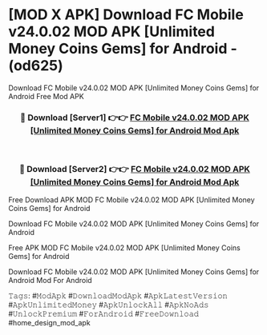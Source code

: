 # [MOD X APK] Download FC Mobile v24.0.02 MOD APK [Unlimited Money Coins Gems] for Android - (od625)
Download FC Mobile v24.0.02 MOD APK [Unlimited Money Coins Gems] for Android Free Mod APK

<div align="center">
<h3>🔴 Download [Server1] 👉👉 <a href="https://apk-comot.site?title=FC_Mobile_v24.0.02_MOD_APK_[Unlimited_Money_Coins_Gems]_for_Android">FC Mobile v24.0.02 MOD APK [Unlimited Money Coins Gems] for Android Mod Apk</a></h3><br>

<h3>🔴 Download [Server2] 👉👉 <a href="https://apk-comot.site?title=FC_Mobile_v24.0.02_MOD_APK_[Unlimited_Money_Coins_Gems]_for_Android">FC Mobile v24.0.02 MOD APK [Unlimited Money Coins Gems] for Android Mod Apk</a></h3>
</div>


Free Download APK MOD FC Mobile v24.0.02 MOD APK [Unlimited Money Coins Gems] for Android

Download FC Mobile v24.0.02 MOD APK [Unlimited Money Coins Gems] for Android 

Free APK MOD FC Mobile v24.0.02 MOD APK [Unlimited Money Coins Gems] for Android 

Download FC Mobile v24.0.02 MOD APK [Unlimited Money Coins Gems] for Android Mod For Android

𝚃𝚊𝚐𝚜: #𝙼𝚘𝚍𝙰𝚙𝚔 #𝙳𝚘𝚠𝚗𝚕𝚘𝚊𝚍𝙼𝚘𝚍𝙰𝚙𝚔 #𝙰𝚙𝚔𝙻𝚊𝚝𝚎𝚜𝚝𝚅𝚎𝚛𝚜𝚒𝚘𝚗 #𝙰𝚙𝚔𝚄𝚗𝚕𝚒𝚖𝚒𝚝𝚎𝚍𝙼𝚘𝚗𝚎𝚢 #𝙰𝚙𝚔𝚄𝚗𝚕𝚘𝚌𝚔𝙰𝚕𝚕 #𝙰𝚙𝚔𝙽𝚘𝙰𝚍𝚜 #𝚄𝚗𝚕𝚘𝚌𝚔𝙿𝚛𝚎𝚖𝚒𝚞𝚖 #𝙵𝚘𝚛𝙰𝚗𝚍𝚛𝚘𝚒𝚍 #𝙵𝚛𝚎𝚎𝙳𝚘𝚠𝚗𝚕𝚘𝚊𝚍 #home_design_mod_apk